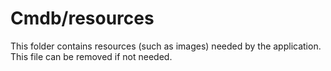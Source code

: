 # Cmdb/resources

This folder contains resources (such as images) needed by the application. This file can
be removed if not needed.
